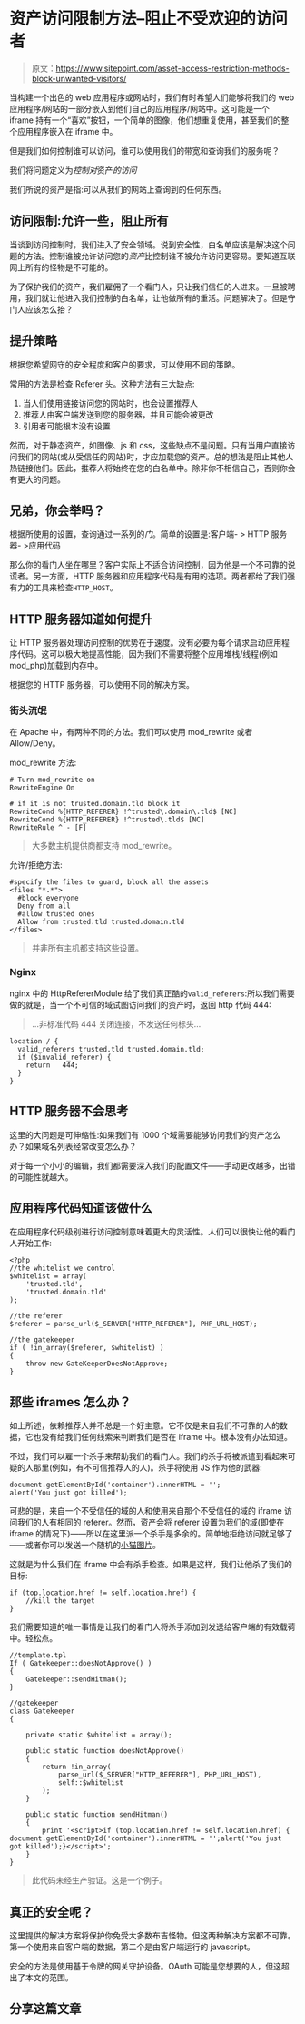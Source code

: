 # 资产访问限制方法–阻止不受欢迎的访问者

> 原文：<https://www.sitepoint.com/asset-access-restriction-methods-block-unwanted-visitors/>

当构建一个出色的 web 应用程序或网站时，我们有时希望人们能够将我们的 web 应用程序/网站的一部分嵌入到他们自己的应用程序/网站中。这可能是一个 iframe 持有一个“喜欢”按钮，一个简单的图像，他们想重复使用，甚至我们的整个应用程序嵌入在 iframe 中。

但是我们如何控制谁可以访问，谁可以使用我们的带宽和查询我们的服务呢？

我们将问题定义为*控制对*资产*的访问*

我们所说的资产是指:可以从我们的网站上查询到的任何东西。

## 访问限制:允许一些，阻止所有

当谈到访问控制时，我们进入了安全领域。说到安全性，白名单应该是解决这个问题的方法。控制谁被允许访问您的*资产*比控制谁不被允许访问更容易。要知道互联网上所有的怪物是不可能的。

为了保护我们的资产，我们雇佣了一个看门人，只让我们信任的人进来。一旦被聘用，我们就让他进入我们控制的白名单，让他做所有的重活。问题解决了。但是守门人应该怎么抬？

## 提升策略

根据您希望网守的安全程度和客户的要求，可以使用不同的策略。

常用的方法是检查 Referer 头。这种方法有三大缺点:

1.  当人们使用链接访问您的网站时，也会设置推荐人
2.  推荐人由客户端发送到您的服务器，并且可能会被更改
3.  引用者可能根本没有设置

然而，对于静态资产，如图像、js 和 css，这些缺点不是问题。只有当用户直接访问我们的网站(或从受信任的网站)时，才应加载您的资产。总的想法是阻止其他人热链接他们。因此，推荐人将始终在您的白名单中。除非你不相信自己，否则你会有更大的问题。

## 兄弟，你会举吗？

根据所使用的设置，查询通过一系列的*门*。简单的设置是:客户端- > HTTP 服务器- >应用代码

那么你的看门人坐在哪里？客户实际上不适合访问控制，因为他是一个不可靠的说谎者。另一方面，HTTP 服务器和应用程序代码是有用的选项。两者都给了我们强有力的工具来检查`HTTP_HOST`。

## HTTP 服务器知道如何提升

让 HTTP 服务器处理访问控制的优势在于速度。没有必要为每个请求启动应用程序代码。这可以极大地提高性能，因为我们不需要将整个应用堆栈/线程(例如 mod_php)加载到内存中。

根据您的 HTTP 服务器，可以使用不同的解决方案。

### 街头流氓

在 Apache 中，有两种不同的方法。我们可以使用 mod_rewrite 或者 Allow/Deny。

mod_rewrite 方法:

```
# Turn mod_rewrite on
RewriteEngine On

# if it is not trusted.domain.tld block it
RewriteCond %{HTTP_REFERER} !^trusted\.domain\.tld$ [NC]
RewriteCond %{HTTP_REFERER} !^trusted\.tld$ [NC]
RewriteRule ^ - [F]
```

> 大多数主机提供商都支持 mod_rewrite。

允许/拒绝方法:

```
#specify the files to guard, block all the assets
<files "*.*">
  #block everyone
  Deny from all
  #allow trusted ones
  Allow from trusted.tld trusted.domain.tld
</files>
```

> 并非所有主机都支持这些设置。

### Nginx

nginx 中的 HttpRefererModule 给了我们真正酷的`valid_referers`:所以我们需要做的就是，当一个不可信的域试图访问我们的资产时，返回 http 代码 444:

> …非标准代码 444 关闭连接，不发送任何标头…

```
location / {
  valid_referers trusted.tld trusted.domain.tld;
  if ($invalid_referer) {
    return   444;
  }
}
```

## HTTP 服务器不会思考

这里的大问题是可伸缩性:如果我们有 1000 个域需要能够访问我们的资产怎么办？如果域名列表经常改变怎么办？

对于每一个小小的编辑，我们都需要深入我们的配置文件——手动更改越多，出错的可能性就越大。

## 应用程序代码知道该做什么

在应用程序代码级别进行访问控制意味着更大的灵活性。人们可以很快让他的看门人开始工作:

```
<?php
//the whitelist we control
$whitelist = array(
	'trusted.tld',
	'trusted.domain.tld'
);

//the referer
$referer = parse_url($_SERVER["HTTP_REFERER"], PHP_URL_HOST);

//the gatekeeper
if ( !in_array($referer, $whitelist) )
{
	throw new GateKeeperDoesNotApprove;
}
```

## 那些 iframes 怎么办？

如上所述，依赖推荐人并不总是一个好主意。它不仅是来自我们不可靠的人的数据，它也没有给我们任何线索来判断我们是否在 iframe 中。根本没有办法知道。

不过，我们可以雇一个杀手来帮助我们的看门人。我们的杀手将被派遣到看起来可疑的人那里(例如，有不可信推荐人的人)。杀手将使用 JS 作为他的武器:

```
document.getElementById('container').innerHTML = '';
alert('You just got killed');
```

可悲的是，来自一个不受信任的域的人和使用来自那个不受信任的域的 iframe 访问我们的人有相同的 referer。然而，资产会将 referer 设置为我们的域(即使在 iframe 的情况下)——所以在这里派一个杀手是多余的。简单地拒绝访问就足够了——或者你可以发送一个随机的[小猫图片](http://www.ex-parrot.com/pete/upside-down-ternet.html)。

这就是为什么我们在 iframe 中会有杀手检查。如果是这样，我们让他杀了我们的目标:

```
if (top.location.href != self.location.href) {
    //kill the target
}
```

我们需要知道的唯一事情是让我们的看门人将杀手添加到发送给客户端的有效载荷中。轻松点。

```
//template.tpl
If ( Gatekeeper::doesNotApprove() )
{
    Gatekeeper::sendHitman();
}

//gatekeeper
class Gatekeeper
{

    private static $whitelist = array(); 

    public static function doesNotApprove()
	{
	    return !in_array(
		    parse_url($_SERVER["HTTP_REFERER"], PHP_URL_HOST),
			self::$whitelist
		);
	}

	public static function sendHitman()
	{
	    print '<script>if (top.location.href != self.location.href) { document.getElementById('container').innerHTML = '';alert('You just got killed');}</script>';
	}
}
```

> 此代码未经生产验证。这是一个例子。

## 真正的安全呢？

这里提供的解决方案将保护你免受大多数布吉怪物。但这两种解决方案都不可靠。第一个使用来自客户端的数据，第二个是由客户端运行的 javascript。

安全的方法是使用基于令牌的网关守护设备。OAuth 可能是您想要的人，但这超出了本文的范围。

## 分享这篇文章
